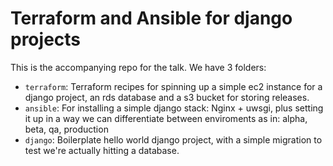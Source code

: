 # Terraform and Ansible for django projects

This is the accompanying repo for the talk. We have 3 folders:

- `terraform`: Terraform recipes for spinning up a simple ec2 instance for a django project, an rds database and a s3 bucket for storing releases. 
- `ansible`: For installing a simple django stack: Nginx + uwsgi, plus setting it up in a way we can differentiate between enviroments as in: alpha, beta, qa, production
- `django`: Boilerplate hello world django project, with a simple migration to test we're actually hitting a database.


